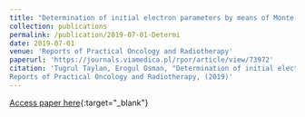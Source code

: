 ```yaml
---
title: "Determination of initial electron parameters by means of Monte Carlo simulations for the Siemens Artiste Linac 6MV photon beam"
collection: publications
permalink: /publication/2019-07-01-Determi
date: 2019-07-01
venue: 'Reports of Practical Oncology and Radiotherapy'
paperurl: 'https://journals.viamedica.pl/rpor/article/view/73972'
citation: 'Tugrul Taylan, Erogul Osman, "Determination of initial electron parameters by means of Monte Carlo simulations for the Siemens Artiste Linac 6MV photon beam"
Reports of Practical Oncology and Radiotherapy, (2019)'
---
```

[Access paper here](https://journals.viamedica.pl/rpor/article/view/73972){:target="_blank"}
